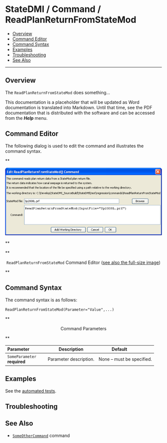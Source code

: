# StateDMI / Command / ReadPlanReturnFromStateMod #

* [Overview](#overview)
* [Command Editor](#command-editor)
* [Command Syntax](#command-syntax)
* [Examples](#examples)
* [Troubleshooting](#troubleshooting)
* [See Also](#see-also)

-------------------------

## Overview ##

The `ReadPlanReturnFromStateMod` does something...

This documentation is a placeholder that will be updated as Word documentation is translated into Markdown.
Until that time, see the PDF documentation that is distributed with the software and can be accessed
from the ***Help*** menu.

## Command Editor ##

The following dialog is used to edit the command and illustrates the command syntax.

**<p style="text-align: center;">
![ReadPlanReturnFromStateMod](ReadPlanReturnFromStateMod.png)
</p>**

**<p style="text-align: center;">
`ReadPlanReturnFromStateMod` Command Editor (<a href="../ReadPlanReturnFromStateMod.png">see also the full-size image</a>)
</p>**

## Command Syntax ##

The command syntax is as follows:

```text
ReadPlanReturnFromStateMod(Parameter="Value",...)
```
**<p style="text-align: center;">
Command Parameters
</p>**

| **Parameter**&nbsp;&nbsp;&nbsp;&nbsp;&nbsp;&nbsp;&nbsp;&nbsp;&nbsp;&nbsp;&nbsp;&nbsp; | **Description** | **Default**&nbsp;&nbsp;&nbsp;&nbsp;&nbsp;&nbsp;&nbsp;&nbsp;&nbsp;&nbsp; |
| --------------|-----------------|----------------- |
|`SomeParameter`<br>**required**|Parameter description.|None – must be specified.|

## Examples ##

See the [automated tests](https://github.com/OpenCDSS/cdss-app-statedmi-test/tree/master/test/regression/commands/ReadPlanReturnFromStateMod).

## Troubleshooting ##

## See Also ##

* [`SomeOtherCommand`](../SomeOtherCommand/SomeOtherCommand) command
